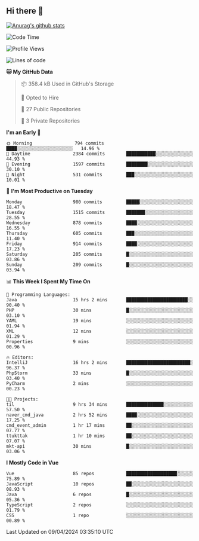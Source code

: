 ## Hi there 👋

[![Anurag's github stats](https://github-readme-stats.vercel.app/api?username=Songwonseok)](https://github.com/anuraghazra/github-readme-stats)



<!--START_SECTION:waka-->
![Code Time](http://img.shields.io/badge/Code%20Time-2%2C780%20hrs%204%20mins-blue)

![Profile Views](http://img.shields.io/badge/Profile%20Views-0-blue)

![Lines of code](https://img.shields.io/badge/From%20Hello%20World%20I%27ve%20Written-34.8%20million%20lines%20of%20code-blue)

**🐱 My GitHub Data** 

> 📦 358.4 kB Used in GitHub's Storage 
 > 
> 💼 Opted to Hire
 > 
> 📜 27 Public Repositories 
 > 
> 🔑 3 Private Repositories 
 > 
**I'm an Early 🐤** 

```text
🌞 Morning                794 commits         ████░░░░░░░░░░░░░░░░░░░░░   14.96 % 
🌆 Daytime                2384 commits        ███████████░░░░░░░░░░░░░░   44.93 % 
🌃 Evening                1597 commits        ████████░░░░░░░░░░░░░░░░░   30.10 % 
🌙 Night                  531 commits         ███░░░░░░░░░░░░░░░░░░░░░░   10.01 % 
```
📅 **I'm Most Productive on Tuesday** 

```text
Monday                   980 commits         █████░░░░░░░░░░░░░░░░░░░░   18.47 % 
Tuesday                  1515 commits        ███████░░░░░░░░░░░░░░░░░░   28.55 % 
Wednesday                878 commits         ████░░░░░░░░░░░░░░░░░░░░░   16.55 % 
Thursday                 605 commits         ███░░░░░░░░░░░░░░░░░░░░░░   11.40 % 
Friday                   914 commits         ████░░░░░░░░░░░░░░░░░░░░░   17.23 % 
Saturday                 205 commits         █░░░░░░░░░░░░░░░░░░░░░░░░   03.86 % 
Sunday                   209 commits         █░░░░░░░░░░░░░░░░░░░░░░░░   03.94 % 
```


📊 **This Week I Spent My Time On** 

```text
💬 Programming Languages: 
Java                     15 hrs 2 mins       ███████████████████████░░   90.40 % 
PHP                      30 mins             █░░░░░░░░░░░░░░░░░░░░░░░░   03.10 % 
YAML                     19 mins             ░░░░░░░░░░░░░░░░░░░░░░░░░   01.94 % 
XML                      12 mins             ░░░░░░░░░░░░░░░░░░░░░░░░░   01.29 % 
Properties               9 mins              ░░░░░░░░░░░░░░░░░░░░░░░░░   00.96 % 

🔥 Editors: 
IntelliJ                 16 hrs 2 mins       ████████████████████████░   96.37 % 
PhpStorm                 33 mins             █░░░░░░░░░░░░░░░░░░░░░░░░   03.40 % 
PyCharm                  2 mins              ░░░░░░░░░░░░░░░░░░░░░░░░░   00.23 % 

🐱‍💻 Projects: 
til                      9 hrs 34 mins       ██████████████░░░░░░░░░░░   57.50 % 
naver_cmd_java           2 hrs 52 mins       ████░░░░░░░░░░░░░░░░░░░░░   17.25 % 
cmd_event_admin          1 hr 17 mins        ██░░░░░░░░░░░░░░░░░░░░░░░   07.77 % 
ttukttak                 1 hr 10 mins        ██░░░░░░░░░░░░░░░░░░░░░░░   07.07 % 
mkt-api                  30 mins             █░░░░░░░░░░░░░░░░░░░░░░░░   03.06 % 
```

**I Mostly Code in Vue** 

```text
Vue                      85 repos            ███████████████████░░░░░░   75.89 % 
JavaScript               10 repos            ██░░░░░░░░░░░░░░░░░░░░░░░   08.93 % 
Java                     6 repos             █░░░░░░░░░░░░░░░░░░░░░░░░   05.36 % 
TypeScript               2 repos             ░░░░░░░░░░░░░░░░░░░░░░░░░   01.79 % 
CSS                      1 repo              ░░░░░░░░░░░░░░░░░░░░░░░░░   00.89 % 
```




 Last Updated on 09/04/2024 03:35:10 UTC
<!--END_SECTION:waka-->
